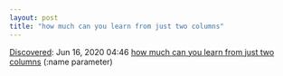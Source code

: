```yaml
---
layout: post
title: "how much can you learn from just two columns"
---
```

[Discovered](http://rolandtanglao.com/2020/07/29/p1-blogthis-checkvist-list-links-to-blog/): Jun 16, 2020 04:46 [how much can you learn from just two columns](https://simonwillison.net/2020/Jun/15/how-much-can-you-learn-just-two-columns/) (:name parameter)
